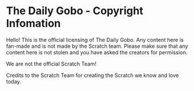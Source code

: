 # The Daily Gobo - Copyright Infomation
Hello! This is the official licensing of The Daily Gobo. Any content here is fan-made and is not made by the Scratch team. Please make sure that any content here is not stolen and you have asked the creators for permission.

We are not the official Scratch Team!

Credits to the Scratch Team for creating the Scratch we know and love today.
